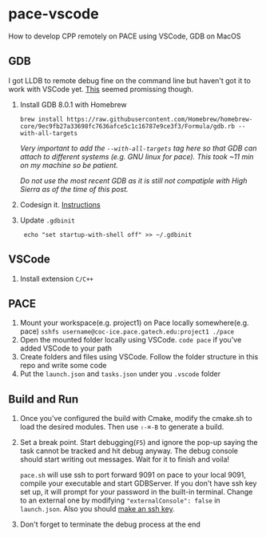 # pace-vscode
How to develop CPP remotely on PACE using VSCode, GDB on MacOS
## GDB
I got LLDB to remote debug fine on the command line but haven't got it to work with VSCode yet. [This](https://github.com/vadimcn/vscode-lldb) seemed promissing though.

 1. Install GDB 8.0.1 with Homebrew

	`brew install https://raw.githubusercontent.com/Homebrew/homebrew-core/9ec9fb27a33698fc7636afce5c1c16787e9ce3f3/Formula/gdb.rb --with-all-targets`

	*Very important to add the `--with-all-targets` tag here so that GDB can attach to different systems (e.g. GNU linux for pace). This took ~11 min on my machine so be patient.*

	*Do not use the most recent GDB as it is still not compatiple with High Sierra as of the time of this post.*
 2. Codesign it. [Instructions](https://gist.github.com/hlissner/898b7dfc0a3b63824a70e15cd0180154)
 3. Update `.gdbinit`

	`` echo "set startup-with-shell off" >> ~/.gdbinit``

## VSCode
1. Install extension `C/C++`

## PACE
1. Mount your workspace(e.g. project1) on Pace locally somewhere(e.g. pace)
`sshfs username@coc-ice.pace.gatech.edu:project1 ./pace`
2. Open the mounted folder locally using VSCode. `code pace` if you've added VSCode to your path
3. Create folders and files using VSCode. Follow the folder structure in this repo and write some code
4. Put the `launch.json` and `tasks.json` under you `.vscode` folder

## Build and Run
1. Once you've configured the build with Cmake, modify the cmake.sh to load the desired modules. Then use `⇧-⌘-B` to generate a build.
2.  Set a break point. Start debugging(`F5`) and ignore the pop-up saying the task cannot be tracked and hit debug anyway. The debug console should start writing out messages. Wait for it to finish and voila!

	`pace.sh` will use ssh to port forward 9091 on pace to your local 9091, compile your executable and start GDBServer. If you don't have ssh key set up, it will prompt for your password in the built-in terminal. Change to an external one by modifying `"externalConsole": false` in `launch.json`. Also you should [make an ssh key](https://serverfault.com/questions/241588/how-to-automate-ssh-login-with-password).

5. Don't forget to terminate the debug process at the end
